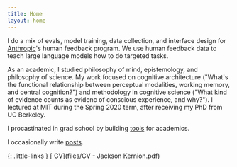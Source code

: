 ```yaml
---
title: Home
layout: home
---
```


I do a mix of evals, model training, data collection, and interface design for [Anthropic](https://www.anthropic.com)'s human feedback program. We use human feedback data to teach large language models how to do targeted tasks.

As an academic, I studied philosophy of mind, epistemology, and philosophy of science. My work focused on cognitive architecture ("What's the functional relationship between perceptual modalities, working memory, and central cognition?") and methodology in cognitive science ("What kind of evidence counts as evidenc of conscious experience, and why?"). I lectured at MIT during the Spring 2020 term, after receiving my PhD from UC Berkeley.

I procastinated in grad school by building [tools](/tools) for academics.

I occasionally write [posts](posts/I-Blew-The-Whistle-On-John-Searle.html).

{: .little-links }
[<i class="fa fa-file-o" aria-hidden="true"></i> CV](files/CV - Jackson Kernion.pdf)

<!-- 

Later...
- "Some things I imagine a visitor to the website might want to know about me:"
	- I grew up in Pittsburgh, PA, where I ran cross country and sang in musicals at a giant suburban public high school.
	- I went to Harvard for undergrad, where I graduated in 2012 with a philosophy degree in the interdisciplinary Mind, Brain, and Behavior program.
		- In addition to leading that program's undergrad extracurricular organization (HSMBB) ...
		- "I have a background in software engineering..."
		- Acting/ a capella
		- (Met my future wife)
	- After sophomore year, I traveled through Nepal 
- Hobbies/interests?
- "I graduated from Harvard in 2012 with MBB degree
- "I have a background in software engineering..."

-->

